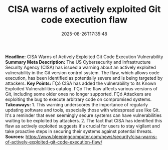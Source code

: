 ﻿---
title: "CISA warns of actively exploited Git code execution flaw"
date: "2025-08-26T17:35:48"
category: "Markets"
summary: ""
slug: "cisa warns of actively exploited git code execution flaw"
source_urls:
  - "https://www.bleepingcomputer.com/news/security/cisa-warns-of-actively-exploited-git-code-execution-flaw/"
seo:
  title: "CISA warns of actively exploited Git code execution flaw | Hash n Hedge"
  description: ""
  keywords: ["news", "markets", "brief"]
---
**Headline:**  CISA Warns of Actively Exploited Git Code Execution Vulnerability  **Summary Meta Description:** The US Cybersecurity and Infrastructure Security Agency (CISA) has issued a warning about an actively exploited vulnerability in the Git version control system. The flaw, which allows code execution, has been identified as potentially severe and is being targeted by attackers.  **Key Points:**  ΓÇó CISA has added the vulnerability to its Known Exploited Vulnerabilities catalog. ΓÇó The flaw affects various versions of Git, including some older ones no longer supported. ΓÇó Attackers are exploiting the bug to execute arbitrary code on compromised systems.  **Takeaways:**  1.  This warning underscores the importance of regularly updating software and tools, especially those with widespread use like Git. It's a reminder that even seemingly secure systems can have vulnerabilities waiting to be exploited by attackers. 2.  The fact that CISA has identified this flaw as actively exploited suggests it's crucial for users to stay vigilant and take proactive steps in securing their systems against potential threats.  **Sources:**  https://www.bleepingcomputer.com/news/security/cisa-warns-of-actively-exploited-git-code-execution-flaw/ 
